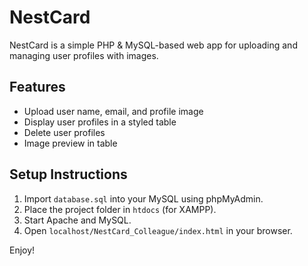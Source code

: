 
# NestCard

NestCard is a simple PHP & MySQL-based web app for uploading and managing user profiles with images.

## Features
- Upload user name, email, and profile image
- Display user profiles in a styled table
- Delete user profiles
- Image preview in table

## Setup Instructions

1. Import `database.sql` into your MySQL using phpMyAdmin.
2. Place the project folder in `htdocs` (for XAMPP).
3. Start Apache and MySQL.
4. Open `localhost/NestCard_Colleague/index.html` in your browser.

Enjoy!
